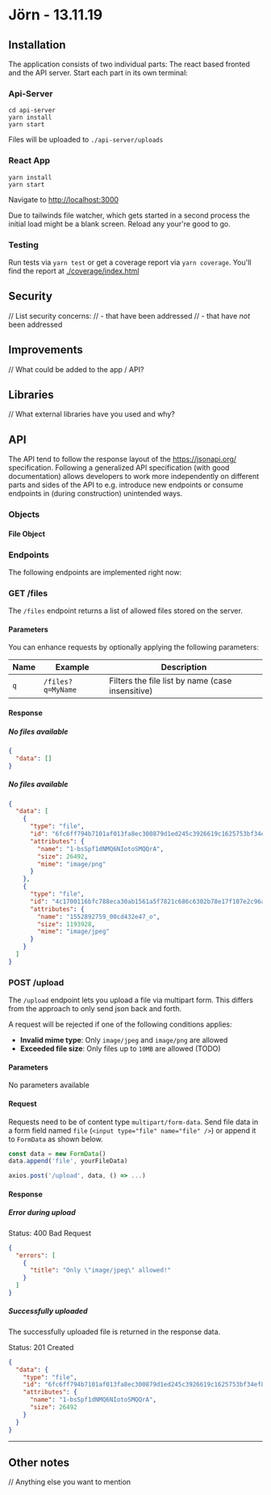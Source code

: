 # Jörn - 13.11.19

## Installation

The application consists of two individual parts: The react based fronted and the API server.
Start each part in its own terminal:

### Api-Server

```
cd api-server
yarn install
yarn start
```

Files will be uploaded to `./api-server/uploads`

### React App

```
yarn install
yarn start
```

Navigate to [http://localhost:3000](http://localhost:3000)

Due to tailwinds file watcher, which gets started in a second process the initial load might be a blank screen.
Reload any your're good to go.

### Testing

Run tests via `yarn test` or get a coverage report via `yarn coverage`. You'll find the report at [./coverage/index.html](./coverage/index.html)

## Security

// List security concerns:
// - that have been addressed
// - that have _not_ been addressed

## Improvements

// What could be added to the app / API?

## Libraries

// What external libraries have you used and why?

## API

The API tend to follow the response layout of the https://jsonapi.org/ specification. Following a generalized API specification (with good documentation) allows developers to work more independently on different parts and sides of the API to e.g. introduce new endpoints or consume endpoints in (during construction) unintended ways.

### Objects

#### File Object

### Endpoints

The following endpoints are implemented right now:

### GET /files

The `/files` endpoint returns a list of allowed files stored on the server.

#### Parameters

You can enhance requests by optionally applying the following parameters:

| Name | Example           | Description                                      |
| ---- | ----------------- | ------------------------------------------------ |
| `q`  | `/files?q=MyName` | Filters the file list by name (case insensitive) |

#### Response

##### No files available

```json
{
  "data": []
}
```

##### No files available

```json
{
  "data": [
    {
      "type": "file",
      "id": "6fc6ff794b7101af013fa8ec300879d1ed245c3926619c1625753bf34ef8ccbd",
      "attributes": {
        "name": "1-bsSpf1dNMQ6NIotoSMQQrA",
        "size": 26492,
        "mime": "image/png"
      }
    },
    {
      "type": "file",
      "id": "4c1700116bfc788eca30ab1561a5f7821c686c6302b78e17f107e2c96a59d51c",
      "attributes": {
        "name": "1552892759_00cd432e47_o",
        "size": 1193928,
        "mime": "image/jpeg"
      }
    }
  ]
}
```

### POST /upload

The `/upload` endpoint lets you upload a file via multipart form. This differs from the approach to only send json back and forth.

A request will be rejected if one of the following conditions applies:

- **Invalid mime type**: Only `image/jpeg` and `image/png` are allowed
- **Exceeded file size**: Only files up to `10MB` are allowed (TODO)

#### Parameters

No parameters available

#### Request

Requests need to be of content type `multipart/form-data`.
Send file data in a form field named `file` (`<input type="file" name="file" />`) or append it to `FormData` as shown below.

```js
const data = new FormData()
data.append('file', yourFileData)

axios.post('/upload', data, () => ...)
```

#### Response

##### Error during upload

Status: 400 Bad Request

```json
{
  "errors": [
    {
      "title": "Only \"image/jpeg\" allowed!"
    }
  ]
}
```

##### Successfully uploaded

The successfully uploaded file is returned in the response data.

Status: 201 Created

```json
{
  "data": {
    "type": "file",
    "id": "6fc6ff794b7101af013fa8ec300879d1ed245c3926619c1625753bf34ef8ccbd",
    "attributes": {
      "name": "1-bsSpf1dNMQ6NIotoSMQQrA",
      "size": 26492
    }
  }
}
```

---

## Other notes

// Anything else you want to mention

